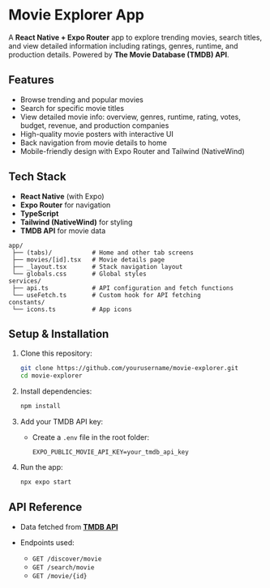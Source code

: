 
# Movie Explorer App

A **React Native + Expo Router** app to explore trending movies, search titles, and view detailed information including ratings, genres, runtime, and production details. Powered by **The Movie Database (TMDB) API**.

## Features

* Browse trending and popular movies
* Search for specific movie titles
* View detailed movie info: overview, genres, runtime, rating, votes, budget, revenue, and production companies
* High-quality movie posters with interactive UI
* Back navigation from movie details to home
* Mobile-friendly design with Expo Router and Tailwind (NativeWind)

## Tech Stack

* **React Native** (with Expo)
* **Expo Router** for navigation
* **TypeScript**
* **Tailwind (NativeWind)** for styling
* **TMDB API** for movie data



```
app/
 ├── (tabs)/           # Home and other tab screens
 ├── movies/[id].tsx   # Movie details page
 ├── _layout.tsx       # Stack navigation layout
 └── globals.css       # Global styles
services/
 ├── api.ts            # API configuration and fetch functions
 └── useFetch.ts       # Custom hook for API fetching
constants/
 └── icons.ts          # App icons
```

## Setup & Installation

1. Clone this repository:

   ```bash
   git clone https://github.com/yourusername/movie-explorer.git
   cd movie-explorer
   ```

2. Install dependencies:

   ```bash
   npm install
   ```

3. Add your TMDB API key:

   * Create a `.env` file in the root folder:

     ```
     EXPO_PUBLIC_MOVIE_API_KEY=your_tmdb_api_key
     ```

4. Run the app:

   ```bash
   npx expo start
   ```


## API Reference

* Data fetched from **[TMDB API](https://www.themoviedb.org/documentation/api)**
* Endpoints used:

  * `GET /discover/movie`
  * `GET /search/movie`
  * `GET /movie/{id}`





